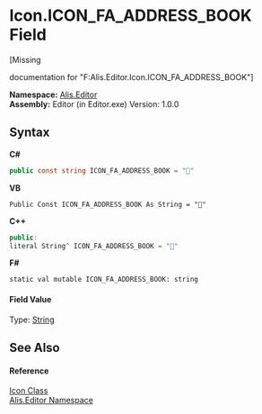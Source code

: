 # Icon.ICON_FA_ADDRESS_BOOK Field
 

\[Missing <summary> documentation for "F:Alis.Editor.Icon.ICON_FA_ADDRESS_BOOK"\]

**Namespace:**&nbsp;<a href="b150ade4-39de-a232-5f06-d3cdc1b2c538">Alis.Editor</a><br />**Assembly:**&nbsp;Editor (in Editor.exe) Version: 1.0.0

## Syntax

**C#**<br />
``` C#
public const string ICON_FA_ADDRESS_BOOK = ""
```

**VB**<br />
``` VB
Public Const ICON_FA_ADDRESS_BOOK As String = ""
```

**C++**<br />
``` C++
public:
literal String^ ICON_FA_ADDRESS_BOOK = ""
```

**F#**<br />
``` F#
static val mutable ICON_FA_ADDRESS_BOOK: string
```


#### Field Value
Type: <a href="https://docs.microsoft.com/dotnet/api/system.string" target="_blank">String</a>

## See Also


#### Reference
<a href="cc0f883c-67f8-f772-c6d7-a60b129f22a7">Icon Class</a><br /><a href="b150ade4-39de-a232-5f06-d3cdc1b2c538">Alis.Editor Namespace</a><br />